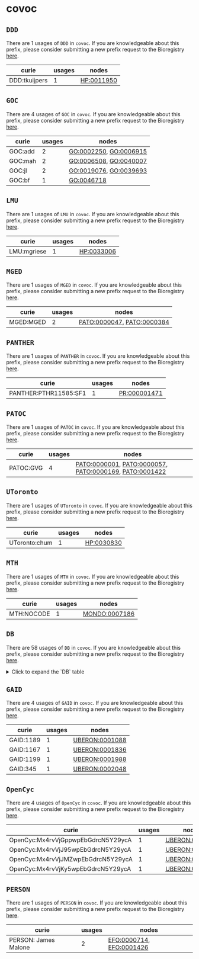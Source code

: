 # covoc

## `DDD`

There are 1 usages of `DDD` in `covoc`.
If you are knowledgeable about this prefix, please consider submitting a new prefix
request to the Bioregistry [here](https://github.com/biopragmatics/bioregistry/issues/new?assignees=cthoyt&labels=New%2CPrefix&template=new-prefix.yml&title=%5BResource%5D%3A%20DDD).

| curie         |   usages | nodes                                                   |
|---------------|----------|---------------------------------------------------------|
| DDD:tkuijpers |        1 | [HP:0011950](http://purl.obolibrary.org/obo/HP_0011950) |

## `GOC`

There are 4 usages of `GOC` in `covoc`.
If you are knowledgeable about this prefix, please consider submitting a new prefix
request to the Bioregistry [here](https://github.com/biopragmatics/bioregistry/issues/new?assignees=cthoyt&labels=New%2CPrefix&template=new-prefix.yml&title=%5BResource%5D%3A%20GOC).

| curie   |   usages | nodes                                                                                                            |
|---------|----------|------------------------------------------------------------------------------------------------------------------|
| GOC:add |        2 | [GO:0002250](http://purl.obolibrary.org/obo/GO_0002250), [GO:0006915](http://purl.obolibrary.org/obo/GO_0006915) |
| GOC:mah |        2 | [GO:0006508](http://purl.obolibrary.org/obo/GO_0006508), [GO:0040007](http://purl.obolibrary.org/obo/GO_0040007) |
| GOC:jl  |        2 | [GO:0019076](http://purl.obolibrary.org/obo/GO_0019076), [GO:0039693](http://purl.obolibrary.org/obo/GO_0039693) |
| GOC:bf  |        1 | [GO:0046718](http://purl.obolibrary.org/obo/GO_0046718)                                                          |

## `LMU`

There are 1 usages of `LMU` in `covoc`.
If you are knowledgeable about this prefix, please consider submitting a new prefix
request to the Bioregistry [here](https://github.com/biopragmatics/bioregistry/issues/new?assignees=cthoyt&labels=New%2CPrefix&template=new-prefix.yml&title=%5BResource%5D%3A%20LMU).

| curie       |   usages | nodes                                                   |
|-------------|----------|---------------------------------------------------------|
| LMU:mgriese |        1 | [HP:0033006](http://purl.obolibrary.org/obo/HP_0033006) |

## `MGED`

There are 1 usages of `MGED` in `covoc`.
If you are knowledgeable about this prefix, please consider submitting a new prefix
request to the Bioregistry [here](https://github.com/biopragmatics/bioregistry/issues/new?assignees=cthoyt&labels=New%2CPrefix&template=new-prefix.yml&title=%5BResource%5D%3A%20MGED).

| curie     |   usages | nodes                                                                                                                    |
|-----------|----------|--------------------------------------------------------------------------------------------------------------------------|
| MGED:MGED |        2 | [PATO:0000047](http://purl.obolibrary.org/obo/PATO_0000047), [PATO:0000384](http://purl.obolibrary.org/obo/PATO_0000384) |

## `PANTHER`

There are 1 usages of `PANTHER` in `covoc`.
If you are knowledgeable about this prefix, please consider submitting a new prefix
request to the Bioregistry [here](https://github.com/biopragmatics/bioregistry/issues/new?assignees=cthoyt&labels=New%2CPrefix&template=new-prefix.yml&title=%5BResource%5D%3A%20PANTHER).

| curie                 |   usages | nodes                                                       |
|-----------------------|----------|-------------------------------------------------------------|
| PANTHER:PTHR11585:SF1 |        1 | [PR:000001471](http://purl.obolibrary.org/obo/PR_000001471) |

## `PATOC`

There are 1 usages of `PATOC` in `covoc`.
If you are knowledgeable about this prefix, please consider submitting a new prefix
request to the Bioregistry [here](https://github.com/biopragmatics/bioregistry/issues/new?assignees=cthoyt&labels=New%2CPrefix&template=new-prefix.yml&title=%5BResource%5D%3A%20PATOC).

| curie     |   usages | nodes                                                                                                                                                                                                                                              |
|-----------|----------|----------------------------------------------------------------------------------------------------------------------------------------------------------------------------------------------------------------------------------------------------|
| PATOC:GVG |        4 | [PATO:0000001](http://purl.obolibrary.org/obo/PATO_0000001), [PATO:0000057](http://purl.obolibrary.org/obo/PATO_0000057), [PATO:0000169](http://purl.obolibrary.org/obo/PATO_0000169), [PATO:0001422](http://purl.obolibrary.org/obo/PATO_0001422) |

## `UToronto`

There are 1 usages of `UToronto` in `covoc`.
If you are knowledgeable about this prefix, please consider submitting a new prefix
request to the Bioregistry [here](https://github.com/biopragmatics/bioregistry/issues/new?assignees=cthoyt&labels=New%2CPrefix&template=new-prefix.yml&title=%5BResource%5D%3A%20UToronto).

| curie         |   usages | nodes                                                   |
|---------------|----------|---------------------------------------------------------|
| UToronto:chum |        1 | [HP:0030830](http://purl.obolibrary.org/obo/HP_0030830) |

## `MTH`

There are 1 usages of `MTH` in `covoc`.
If you are knowledgeable about this prefix, please consider submitting a new prefix
request to the Bioregistry [here](https://github.com/biopragmatics/bioregistry/issues/new?assignees=cthoyt&labels=New%2CPrefix&template=new-prefix.yml&title=%5BResource%5D%3A%20MTH).

| curie      |   usages | nodes                                                         |
|------------|----------|---------------------------------------------------------------|
| MTH:NOCODE |        1 | [MONDO:0007186](http://purl.obolibrary.org/obo/MONDO_0007186) |

## `DB`

There are 58 usages of `DB` in `covoc`.
If you are knowledgeable about this prefix, please consider submitting a new prefix
request to the Bioregistry [here](https://github.com/biopragmatics/bioregistry/issues/new?assignees=cthoyt&labels=New%2CPrefix&template=new-prefix.yml&title=%5BResource%5D%3A%20DB).

<details>
<summary>Click to expand the `DB` table</summary>

| curie    |   usages | nodes                                                                                                                                                                                                                                                |
|----------|----------|------------------------------------------------------------------------------------------------------------------------------------------------------------------------------------------------------------------------------------------------------|
| DB:01611 |        4 | [CHEBI:5801](http://purl.obolibrary.org/obo/CHEBI_5801), [COVOC:0040009](http://purl.obolibrary.org/obo/COVOC_0040009), [COVOC:0040013](http://purl.obolibrary.org/obo/COVOC_0040013), [COVOC:0040023](http://purl.obolibrary.org/obo/COVOC_0040023) |
| DB:14761 |        3 | [CHEBI:145994](http://purl.obolibrary.org/obo/CHEBI_145994), [COVOC:0040004](http://purl.obolibrary.org/obo/COVOC_0040004), [COVOC:0040005](http://purl.obolibrary.org/obo/COVOC_0040005)                                                            |
| DB:01601 |        3 | [CHEBI:31781](http://purl.obolibrary.org/obo/CHEBI_31781), [COVOC:0040006](http://purl.obolibrary.org/obo/COVOC_0040006), [COVOC:0040010](http://purl.obolibrary.org/obo/COVOC_0040010)                                                              |
| DB:11842 |        3 | [CHEBI:48432](http://purl.obolibrary.org/obo/CHEBI_48432), [COVOC:0040002](http://purl.obolibrary.org/obo/COVOC_0040002), [COVOC:0040019](http://purl.obolibrary.org/obo/COVOC_0040019)                                                              |
| DB:06273 |        3 | [COVOC:0030029](http://purl.obolibrary.org/obo/COVOC_0030029), [COVOC:0040008](http://purl.obolibrary.org/obo/COVOC_0040008), [COVOC:0040018](http://purl.obolibrary.org/obo/COVOC_0040018)                                                          |
| DB:12466 |        2 | [CHEBI:134722](http://purl.obolibrary.org/obo/CHEBI_134722), [COVOC:0040011](http://purl.obolibrary.org/obo/COVOC_0040011)                                                                                                                           |
| DB:00203 |        2 | [CHEBI:9139](http://purl.obolibrary.org/obo/CHEBI_9139), [COVOC:0040007](http://purl.obolibrary.org/obo/COVOC_0040007)                                                                                                                               |
| DB:01257 |        2 | [COVOC:0030014](http://purl.obolibrary.org/obo/COVOC_0030014), [COVOC:0040003](http://purl.obolibrary.org/obo/COVOC_0040003)                                                                                                                         |
| DB:00959 |        2 | [COVOC:0030021](http://purl.obolibrary.org/obo/COVOC_0030021), [COVOC:0040001](http://purl.obolibrary.org/obo/COVOC_0040001)                                                                                                                         |
| DB:11767 |        2 | [COVOC:0030027](http://purl.obolibrary.org/obo/COVOC_0030027), [COVOC:0040012](http://purl.obolibrary.org/obo/COVOC_0040012)                                                                                                                         |
| DB:13609 |        1 | [CHEBI:134730](http://purl.obolibrary.org/obo/CHEBI_134730)                                                                                                                                                                                          |
| DB:11638 |        1 | [CHEBI:135921](http://purl.obolibrary.org/obo/CHEBI_135921)                                                                                                                                                                                          |
| DB:11091 |        1 | [CHEBI:16240](http://purl.obolibrary.org/obo/CHEBI_16240)                                                                                                                                                                                            |
| DB:06151 |        1 | [CHEBI:22198](http://purl.obolibrary.org/obo/CHEBI_22198)                                                                                                                                                                                            |
| DB:00207 |        1 | [CHEBI:2955](http://purl.obolibrary.org/obo/CHEBI_2955)                                                                                                                                                                                              |
| DB:09019 |        1 | [CHEBI:31303](http://purl.obolibrary.org/obo/CHEBI_31303)                                                                                                                                                                                            |
| DB:11742 |        1 | [CHEBI:31528](http://purl.obolibrary.org/obo/CHEBI_31528)                                                                                                                                                                                            |
| DB:04951 |        1 | [CHEBI:32016](http://purl.obolibrary.org/obo/CHEBI_32016)                                                                                                                                                                                            |
| DB:00608 |        1 | [CHEBI:3638](http://purl.obolibrary.org/obo/CHEBI_3638)                                                                                                                                                                                              |
| DB:01264 |        1 | [CHEBI:367163](http://purl.obolibrary.org/obo/CHEBI_367163)                                                                                                                                                                                          |
| DB:01211 |        1 | [CHEBI:3732](http://purl.obolibrary.org/obo/CHEBI_3732)                                                                                                                                                                                              |
| DB:01072 |        1 | [CHEBI:37924](http://purl.obolibrary.org/obo/CHEBI_37924)                                                                                                                                                                                            |
| DB:01098 |        1 | [CHEBI:38545](http://purl.obolibrary.org/obo/CHEBI_38545)                                                                                                                                                                                            |
| DB:00701 |        1 | [CHEBI:40050](http://purl.obolibrary.org/obo/CHEBI_40050)                                                                                                                                                                                            |
| DB:00694 |        1 | [CHEBI:41977](http://purl.obolibrary.org/obo/CHEBI_41977)                                                                                                                                                                                            |
| DB:00224 |        1 | [CHEBI:44032](http://purl.obolibrary.org/obo/CHEBI_44032)                                                                                                                                                                                            |
| DB:00503 |        1 | [CHEBI:45409](http://purl.obolibrary.org/obo/CHEBI_45409)                                                                                                                                                                                            |
| DB:00975 |        1 | [CHEBI:4653](http://purl.obolibrary.org/obo/CHEBI_4653)                                                                                                                                                                                              |
| DB:00671 |        1 | [CHEBI:472657](http://purl.obolibrary.org/obo/CHEBI_472657)                                                                                                                                                                                          |
| DB:00199 |        1 | [CHEBI:48923](http://purl.obolibrary.org/obo/CHEBI_48923)                                                                                                                                                                                            |
| DB:01204 |        1 | [CHEBI:50729](http://purl.obolibrary.org/obo/CHEBI_50729)                                                                                                                                                                                            |
| DB:01117 |        1 | [CHEBI:575568](http://purl.obolibrary.org/obo/CHEBI_575568)                                                                                                                                                                                          |
| DB:01066 |        1 | [CHEBI:59343](http://purl.obolibrary.org/obo/CHEBI_59343)                                                                                                                                                                                            |
| DB:00602 |        1 | [CHEBI:6078](http://purl.obolibrary.org/obo/CHEBI_6078)                                                                                                                                                                                              |
| DB:04817 |        1 | [CHEBI:62088](http://purl.obolibrary.org/obo/CHEBI_62088)                                                                                                                                                                                            |
| DB:08868 |        1 | [CHEBI:63115](http://purl.obolibrary.org/obo/CHEBI_63115)                                                                                                                                                                                            |
| DB:00811 |        1 | [CHEBI:63580](http://purl.obolibrary.org/obo/CHEBI_63580)                                                                                                                                                                                            |
| DB:01232 |        1 | [CHEBI:63621](http://purl.obolibrary.org/obo/CHEBI_63621)                                                                                                                                                                                            |
| DB:00932 |        1 | [CHEBI:63628](http://purl.obolibrary.org/obo/CHEBI_63628)                                                                                                                                                                                            |
| DB:01097 |        1 | [CHEBI:6402](http://purl.obolibrary.org/obo/CHEBI_6402)                                                                                                                                                                                              |
| DB:08877 |        1 | [CHEBI:66919](http://purl.obolibrary.org/obo/CHEBI_66919)                                                                                                                                                                                            |
| DB:00691 |        1 | [CHEBI:6960](http://purl.obolibrary.org/obo/CHEBI_6960)                                                                                                                                                                                              |
| DB:04890 |        1 | [CHEBI:71204](http://purl.obolibrary.org/obo/CHEBI_71204)                                                                                                                                                                                            |
| DB:09065 |        1 | [CHEBI:72291](http://purl.obolibrary.org/obo/CHEBI_72291)                                                                                                                                                                                            |
| DB:00220 |        1 | [CHEBI:7496](http://purl.obolibrary.org/obo/CHEBI_7496)                                                                                                                                                                                              |
| DB:01319 |        1 | [CHEBI:82941](http://purl.obolibrary.org/obo/CHEBI_82941)                                                                                                                                                                                            |
| DB:08934 |        1 | [CHEBI:85083](http://purl.obolibrary.org/obo/CHEBI_85083)                                                                                                                                                                                            |
| DB:01041 |        1 | [CHEBI:9513](http://purl.obolibrary.org/obo/CHEBI_9513)                                                                                                                                                                                              |
| DB:00051 |        1 | [COVOC:0030002](http://purl.obolibrary.org/obo/COVOC_0030002)                                                                                                                                                                                        |
| DB:15623 |        1 | [COVOC:0030003](http://purl.obolibrary.org/obo/COVOC_0030003)                                                                                                                                                                                        |
| DB:06260 |        1 | [COVOC:0030004](http://purl.obolibrary.org/obo/COVOC_0030004)                                                                                                                                                                                        |
| DB:13997 |        1 | [COVOC:0030006](http://purl.obolibrary.org/obo/COVOC_0030006)                                                                                                                                                                                        |
| DB:11817 |        1 | [COVOC:0030007](http://purl.obolibrary.org/obo/COVOC_0030007)                                                                                                                                                                                        |
| DB:09275 |        1 | [COVOC:0030008](http://purl.obolibrary.org/obo/COVOC_0030008)                                                                                                                                                                                        |
| DB:11779 |        1 | [COVOC:0030012](http://purl.obolibrary.org/obo/COVOC_0030012)                                                                                                                                                                                        |
| DB:11676 |        1 | [COVOC:0030015](http://purl.obolibrary.org/obo/COVOC_0030015)                                                                                                                                                                                        |
| DB:00069 |        1 | [COVOC:0030017](http://purl.obolibrary.org/obo/COVOC_0030017)                                                                                                                                                                                        |
| DB:06612 |        1 | [COVOC:0030020](http://purl.obolibrary.org/obo/COVOC_0030020)                                                                                                                                                                                        |

</details>

## `GAID`

There are 4 usages of `GAID` in `covoc`.
If you are knowledgeable about this prefix, please consider submitting a new prefix
request to the Bioregistry [here](https://github.com/biopragmatics/bioregistry/issues/new?assignees=cthoyt&labels=New%2CPrefix&template=new-prefix.yml&title=%5BResource%5D%3A%20GAID).

| curie     |   usages | nodes                                                           |
|-----------|----------|-----------------------------------------------------------------|
| GAID:1189 |        1 | [UBERON:0001088](http://purl.obolibrary.org/obo/UBERON_0001088) |
| GAID:1167 |        1 | [UBERON:0001836](http://purl.obolibrary.org/obo/UBERON_0001836) |
| GAID:1199 |        1 | [UBERON:0001988](http://purl.obolibrary.org/obo/UBERON_0001988) |
| GAID:345  |        1 | [UBERON:0002048](http://purl.obolibrary.org/obo/UBERON_0002048) |

## `OpenCyc`

There are 4 usages of `OpenCyc` in `covoc`.
If you are knowledgeable about this prefix, please consider submitting a new prefix
request to the Bioregistry [here](https://github.com/biopragmatics/bioregistry/issues/new?assignees=cthoyt&labels=New%2CPrefix&template=new-prefix.yml&title=%5BResource%5D%3A%20OpenCyc).

| curie                              |   usages | nodes                                                           |
|------------------------------------|----------|-----------------------------------------------------------------|
| OpenCyc:Mx4rvVjGppwpEbGdrcN5Y29ycA |        1 | [UBERON:0001088](http://purl.obolibrary.org/obo/UBERON_0001088) |
| OpenCyc:Mx4rvVjJ95wpEbGdrcN5Y29ycA |        1 | [UBERON:0001836](http://purl.obolibrary.org/obo/UBERON_0001836) |
| OpenCyc:Mx4rvVjJMZwpEbGdrcN5Y29ycA |        1 | [UBERON:0001988](http://purl.obolibrary.org/obo/UBERON_0001988) |
| OpenCyc:Mx4rvVjKy5wpEbGdrcN5Y29ycA |        1 | [UBERON:0002048](http://purl.obolibrary.org/obo/UBERON_0002048) |

## `PERSON`

There are 1 usages of `PERSON` in `covoc`.
If you are knowledgeable about this prefix, please consider submitting a new prefix
request to the Bioregistry [here](https://github.com/biopragmatics/bioregistry/issues/new?assignees=cthoyt&labels=New%2CPrefix&template=new-prefix.yml&title=%5BResource%5D%3A%20PERSON).

| curie                |   usages | nodes                                                                                                    |
|----------------------|----------|----------------------------------------------------------------------------------------------------------|
| PERSON: James Malone |        2 | [EFO:0000714](http://www.ebi.ac.uk/efo/EFO_0000714), [EFO:0001426](http://www.ebi.ac.uk/efo/EFO_0001426) |

